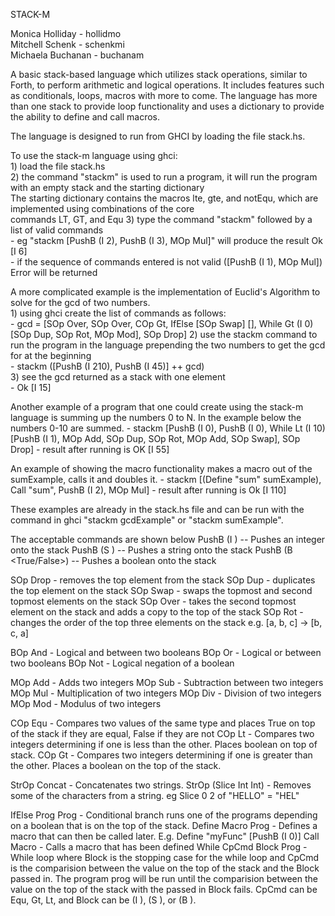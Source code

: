 STACK-M  

Monica Holliday - hollidmo  
Mitchell Schenk - schenkmi  
Michaela Buchanan - buchanam  

A basic stack-based language which utilizes stack operations, similar to Forth, to perform arithmetic and logical operations. It includes features such as conditionals, loops, macros with more to come. The language has more than one stack to provide loop functionality and
uses a dictionary to provide the ability to define and call macros.

The language is designed to run from GHCI by loading the file stack.hs.

To use the stack-m language using ghci:  
    1) load the file stack.hs  
    2) the command "stackm" is used to run a program, it will run the program with an empty stack and the starting dictionary  
       The starting dictionary contains the macros lte, gte, and notEqu, which are implemented using combinations of the core  
       commands LT, GT, and Equ
    3) type the command "stackm" followed by a list of valid commands  
        - eg "stackm [PushB (I 2), PushB (I 3), MOp Mul]" will produce the result Ok [I 6]  
        - if the sequence of commands entered is not valid ([PushB (I 1), MOp Mul]) Error will be returned  

A more complicated example is the implementation of Euclid's Algorithm to solve for the gcd of two numbers.  
    1) using ghci create the list of commands as follows:  
        - gcd = [SOp Over, SOp Over, COp Gt, IfElse [SOp Swap] [], While Gt (I 0) [SOp Dup, SOp Rot, MOp Mod], SOp Drop]
    2) use the stackm command to run the program in the language prepending the two numbers to get the gcd for at the beginning  
        - stackm ([PushB (I 210), PushB (I 45)] ++ gcd)  
    3) see the gcd returned as a stack with one element  
        - Ok [I 15]

Another example of a program that one could create using the stack-m language is summing up the numbers 0 to N.
In the example below the numbers 0-10 are summed.
    - stackm [PushB (I 0), PushB (I 0), While Lt (I 10) [PushB (I 1), MOp Add, SOp Dup, SOp Rot, MOp Add, SOp Swap], SOp Drop]
    - result after running is OK [I 55]

An example of showing the macro functionality makes a macro out of the sumExample, calls it and doubles it.
    - stackm [(Define "sum" sumExample), Call "sum", PushB (I 2), MOp Mul]
    - result after running is Ok [I 110]

These examples are already in the stack.hs file and can be run with the command in ghci "stackm gcdExample" or "stackm sumExample".

The acceptable commands are shown below
PushB (I <integer>) -- Pushes an integer onto the stack
PushB (S <string>) -- Pushes a string onto the stack
PushB (B <True/False>) -- Pushes a boolean onto the stack

SOp Drop - removes the top element from the stack
SOp Dup - duplicates the top element on the stack
SOp Swap - swaps the topmost and second topmost elements on the stack
SOp Over - takes the second topmost element on the stack and adds a copy to the top of the stack
SOp Rot - changes the order of the top three elements on the stack e.g. [a, b, c] -> [b, c, a]

BOp And - Logical and between two booleans
BOp Or - Logical or between two booleans
BOp Not - Logical negation of a boolean

MOp Add - Adds two integers
MOp Sub - Subtraction between two integers
MOp Mul - Multiplication of two integers
MOp Div - Division of two integers
MOp Mod - Modulus of two integers

COp Equ - Compares two values of the same type and places True on top of the stack if they are equal, False if they are not
COp Lt - Compares two integers determining if one is less than the other. Places boolean on top of stack.
COp Gt - Compares two integers determining if one is greater than the other. Places a boolean on the top of the stack.

StrOp Concat - Concatenates two strings.
StrOp (Slice Int Int) - Removes some of the characters from a string. eg Slice 0 2 of "HELLO" = "HEL"

IfElse Prog Prog - Conditional branch runs one of the programs depending on a boolean that is on the top of the stack.
Define Macro Prog - Defines a macro that can then be called later. E.g. Define "myFunc" [PushB (I 0)]
Call Macro - Calls a macro that has been defined
While CpCmd Block Prog - While loop where Block is the stopping case for the while loop and CpCmd is the comparision between the value on the top of the stack and the Block passed in.  The program prog will be run until the comparision between the value on the top of the stack with the passed in Block fails. CpCmd can be Equ, Gt, Lt, and Block can be (I <integer>), (S <string>), or (B <boolean>).

